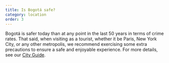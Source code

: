 ```yaml
---
title: Is Bogotá safe?
category: location
order: 3
---
```


Bogotá is safer today than at any point in the last 50 years in terms of crime rates. That said, when visiting as a tourist, whether it be Paris, New York City, or any other metropolis, we recommend exercising some extra precautions to ensure a safe and enjoyable experience. For more details, see our [City Guide](/bogota).